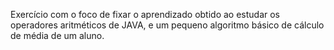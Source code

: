Exercício com o foco de fixar o aprendizado obtido ao estudar os operadores aritméticos de JAVA, e um pequeno algoritmo básico de cálculo de média de um aluno.
